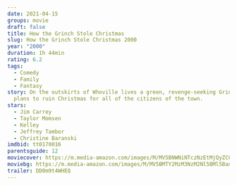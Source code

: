 ```yaml
---
date: 2021-04-15
groups: movie
draft: false
title: How the Grinch Stole Christmas
slug: How the Grinch Stole Christmas 2000
year: "2000"
duration: 1h 44min
rating: 6.2
tags:
  - Comedy
  - Family
  - Fantasy
story: On the outskirts of Whoville lives a green, revenge-seeking Grinch who
  plans to ruin Christmas for all of the citizens of the town.
stars:
  - Jim Carrey
  - Taylor Momsen
  - Kelley
  - Jeffrey Tambor
  - Christine Baranski
imdbid: tt0170016
parentsguide: 12
moviecover: https://m.media-amazon.com/images/M/MV5BNWNiNTczNzEtMjQyZC00MjFmLTkzMDMtODk4ZGMyZmE0N2E4XkEyXkFqcGdeQXVyMTMxODk2OTU@._V1_FMjpg_UX675_.jpg
moviebg: https://m.media-amazon.com/images/M/MV5BMTY2MzM3NzM2Nl5BMl5BanBnXkFtZTgwMjI0NjQzNDM@._V1_FMjpg_UX1280_.jpg
trailer: DD0m9t4WHEQ
---
```

